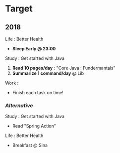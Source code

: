 # Target

## 2018

Life : Better Health

- **Sleep Early @ 23:00**

Study : Get started with Java

1. **Read 10 pages/day** : "Core Java : Fundermantals"
2. **Summarize 1 command/day** @ Lib

Work :

- Finish each task on time!

### _Alternative_

Study : Get started with Java

- Read "Spring Action"

Life : Better Health

- Breakfast @ Sina
